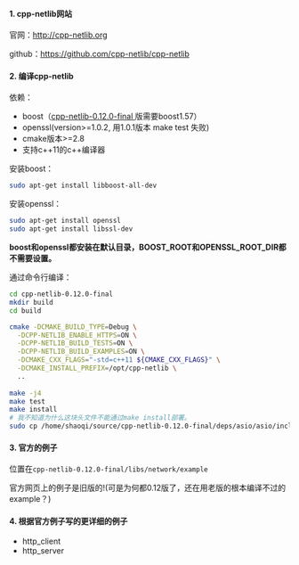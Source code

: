 #### 1. cpp-netlib网站

官网：http://cpp-netlib.org

github：https://github.com/cpp-netlib/cpp-netlib

#### 2. 编译cpp-netlib

依赖：

 + boost（[cpp-netlib-0.12.0-final ](https://github.com/cpp-netlib/cpp-netlib/releases/tag/cpp-netlib-0.12.0-final)版需要boost1.57）
+ openssl(version>=1.0.2, 用1.0.1版本 make test 失败)
+ cmake版本>=2.8
+ 支持c++11的c++编译器



安装boost：

```bash
sudo apt-get install libboost-all-dev
```

安装openssl：

```bash
sudo apt-get install openssl
sudo apt-get install libssl-dev
```

**boost和openssl都安装在默认目录，BOOST_ROOT和OPENSSL_ROOT_DIR都不需要设置。**

通过命令行编译：

```bash
cd cpp-netlib-0.12.0-final
mkdir build
cd build

cmake -DCMAKE_BUILD_TYPE=Debug \
  -DCPP-NETLIB_ENABLE_HTTPS=ON \
  -DCPP-NETLIB_BUILD_TESTS=ON \
  -DCPP-NETLIB_BUILD_EXAMPLES=ON \
  -DCMAKE_CXX_FLAGS="-std=c++11 ${CMAKE_CXX_FLAGS}" \
  -DCMAKE_INSTALL_PREFIX=/opt/cpp-netlib \
  ..
  
make -j4
make test
make install
# 我不知道为什么这块头文件不能通过make install部署。
sudo cp /home/shaoqi/source/cpp-netlib-0.12.0-final/deps/asio/asio/include/asio /opt/cpp-netlib/include -r
```


#### 3. 官方的例子

位置在`cpp-netlib-0.12.0-final/libs/network/example`

官方网页上的例子是旧版的!(可是为何都0.12版了，还在用老版的根本编译不过的example？)

#### 4. 根据官方例子写的更详细的例子

+ http_client
+ http_server

